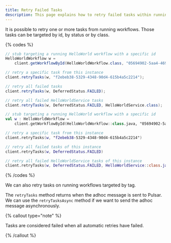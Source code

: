 ```yaml
---
title: Retry Failed Tasks
description: This page explains how to retry failed tasks within running workflows in Infinitic. It covers targeting tasks by ID, status, or class for retry, offering flexibility in managing task execution. This feature is essential for developers aiming to enhance the reliability and error handling of their workflows by programmatically retrying tasks that have failed after all automatic retries have been exhausted.
---
```

It is possible to retry one or more tasks from running workflows. Those tasks can be targeted by id, by status or by class.

{% codes %}

```java
// stub targeting a running HelloWorld workflow with a specific id
HelloWorldWorkflow w =
    client.getWorkflowById(HelloWorldWorkflow.class, "05694902-5aa4-469f-824c-7015b0df906c);

// retry a specific task from this instance
client.retryTasks(w, "f2ebeb38-5329-4348-90d4-615b4a5c2214");

// retry all failed tasks
client.retryTasks(w, DeferredStatus.FAILED);

// retry all failed HelloWorldService tasks
client.retryTasks(w, DeferredStatus.FAILED, HelloWorldService.class);

```

```kotlin
// stub targeting a running HelloWorld workflow with a specific id
val w : HelloWorldWorkflow =
    client.getWorkflowById(HelloWorldWorkflow::class.java, "05694902-5aa4-469f-824c-7015b0df906c")

// retry a specific task from this instance
client.retryTasks(w, "f2ebeb38-5329-4348-90d4-615b4a5c2214")

// retry all failed tasks of this instance
client.retryTasks(w, DeferredStatus.FAILED)

// retry all failed HelloWorldService tasks of this instance
client.retryTasks(w, DeferredStatus.FAILED, HelloWorldService::class.java)
```

{% /codes %}

We can also retry tasks on running workflows targeted by tag.

The `retryTasks` method returns when the adhoc message is sent to Pulsar.
We can use the `retryTasksAsync` method if we want to send the adhoc message asynchronously.

{% callout type="note"  %}

Tasks are considered failed when all automatic retries have failed.

{% /callout  %}
